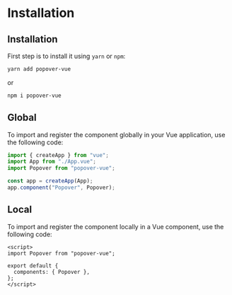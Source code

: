 # Installation

## Installation

First step is to install it using `yarn` or `npm`:

```bash
yarn add popover-vue
```

or

```bash
npm i popover-vue
```

## Global

To import and register the component globally in your Vue application, use the following code:

```js
import { createApp } from "vue";
import App from "./App.vue";
import Popover from "popover-vue";

const app = createApp(App);
app.component("Popover", Popover);
```

## Local

To import and register the component locally in a Vue component, use the following code:

```vue
<script>
import Popover from "popover-vue";

export default {
  components: { Popover },
};
</script>
```
